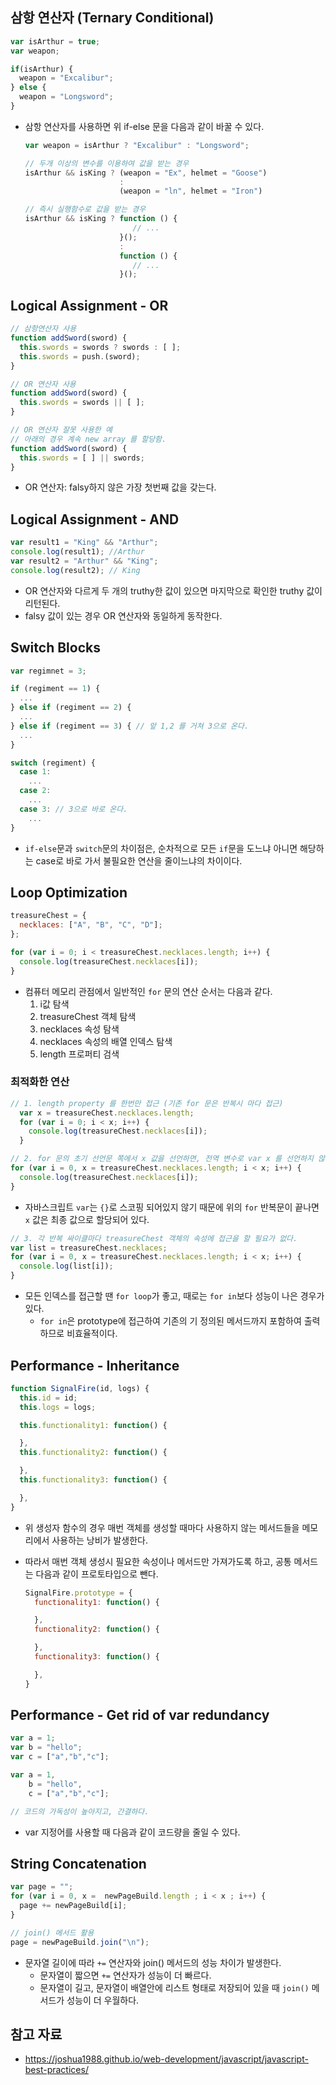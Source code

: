 ## 삼항 연산자 (Ternary Conditional)

```jsx
var isArthur = true;
var weapon;

if(isArthur) {
  weapon = "Excalibur";
} else {
  weapon = "Longsword";
}
```

- 삼항 연산자를 사용하면 위 if-else 문을 다음과 같이 바꿀 수 있다.
    
    ```jsx
    var weapon = isArthur ? "Excalibur" : "Longsword";
    ```
    
    ```jsx
    // 두개 이상의 변수를 이용하여 값을 받는 경우
    isArthur && isKing ? (weapon = "Ex", helmet = "Goose")
                         :
                         (weapon = "ln", helmet = "Iron")
    
    // 즉시 실행함수로 값을 받는 경우
    isArthur && isKing ? function () {
                            // ...
                         }();
                         :
                         function () {
                            // ...
                         }();
    ```
    

## Logical Assignment - OR

```jsx
// 삼항연산자 사용
function addSword(sword) {
  this.swords = swords ? swords : [ ];
  this.swords = push.(sword);
}

// OR 연산자 사용
function addSword(sword) {
  this.swords = swords || [ ];
}

// OR 연산자 잘못 사용한 예
// 아래의 경우 계속 new array 를 할당함.
function addSword(sword) {
  this.swords = [ ] || swords;
}
```

- OR 연산자: falsy하지 않은 가장 첫번째 값을 갖는다.

## Logical Assignment - AND

```jsx
var result1 = "King" && "Arthur";
console.log(result1); //Arthur
var result2 = "Arthur" && "King";
console.log(result2); // King
```

- OR 연산자와 다르게 두 개의 truthy한 값이 있으면 마지막으로 확인한 truthy 값이 리턴된다.
- falsy 값이 있는 경우 OR 연산자와 동일하게 동작한다.

## Switch Blocks

```jsx
var regimnet = 3;

if (regiment == 1) {
  ...
} else if (regiment == 2) {
  ...
} else if (regiment == 3) { // 앞 1,2 를 거쳐 3으로 온다.
  ...
}

switch (regiment) {
  case 1:
    ...
  case 2:
    ...
  case 3: // 3으로 바로 온다.
    ...
}
```

- `if-else`문과 `switch`문의 차이점은, 순차적으로 모든 `if`문을 도느냐 아니면 해당하는 case로 바로 가서 불필요한 연산을 줄이느냐의 차이이다.

## Loop Optimization

```jsx
treasureChest = {
  necklaces: ["A", "B", "C", "D"];
};

for (var i = 0; i < treasureChest.necklaces.length; i++) {
  console.log(treasureChest.necklaces[i]);
}
```

- 컴퓨터 메모리 관점에서 일반적인 `for` 문의 연산 순서는 다음과 같다.
    1. i값 탐색
    2. treasureChest 객체 탐색
    3. necklaces 속성 탐색
    4. necklaces 속성의 배열 인덱스 탐색
    5. length 프로퍼티 검색

### 최적화한 연산

```jsx
// 1. length property 를 한번만 접근 (기존 for 문은 반복시 마다 접근)
  var x = treasureChest.necklaces.length;
  for (var i = 0; i < x; i++) {
    console.log(treasureChest.necklaces[i]);
  }
```

```jsx
// 2. for 문의 초기 선언문 쪽에서 x 값을 선언하면, 전역 변수로 var x 를 선언하지 않아도 되어 메모리가 더 효율적이게 된다.
for (var i = 0, x = treasureChest.necklaces.length; i < x; i++) {
  console.log(treasureChest.necklaces[i]);
}
```

- 자바스크립트 `var`는 `{}`로 스코핑 되어있지 않기 때문에 위의 `for` 반복문이 끝나면 `x` 값은 최종 값으로 할당되어 있다.

```jsx
// 3. 각 반복 싸이클마다 treasureChest 객체의 속성에 접근을 할 필요가 없다.
var list = treasureChest.necklaces;
for (var i = 0, x = treasureChest.necklaces.length; i < x; i++) {
  console.log(list[i]);
}
```

- 모든 인덱스를 접근할 땐 `for loop`가 좋고, 때로는 `for in`보다 성능이 나은 경우가 있다.
    - `for in`은 prototype에 접근하여 기존의 기 정의된 메서드까지 포함하여 출력하므로 비효율적이다.

## Performance - Inheritance

```jsx
function SignalFire(id, logs) {
  this.id = id;
  this.logs = logs;

  this.functionality1: function() {

  },
  this.functionality2: function() {

  },
  this.functionality3: function() {

  },
}
```

- 위 생성자 함수의 경우 매번 객체를 생성할 때마다 사용하지 않는 메서드들을 메모리에서 사용하는 낭비가 발생한다.
- 따라서 매번 객체 생성시 필요한 속성이나 메서드만 가져가도록 하고, 공통 메서드는 다음과 같이 프로토타입으로 뺀다.
    
    ```jsx
    SignalFire.prototype = {
      functionality1: function() {
    
      },
      functionality2: function() {
    
      },
      functionality3: function() {
    
      },
    }
    ```
    

## Performance - Get rid of var redundancy

```jsx
var a = 1;
var b = "hello";
var c = ["a","b","c"];

var a = 1,
    b = "hello",
    c = ["a","b","c"];

// 코드의 가독성이 높아지고, 간결하다.
```

- var 지정어를 사용할 때 다음과 같이 코드량을 줄일 수 있다.

## String Concatenation

```jsx
var page = "";
for (var i = 0, x =  newPageBuild.length ; i < x ; i++) {
  page += newPageBuild[i];
}

// join() 메서드 활용
page = newPageBuild.join("\n");
```

- 문자열 길이에 따라 `+=` 연산자와 join() 메서드의 성능 차이가 발생한다.
    - 문자열이 짧으면 `+=` 연산자가 성능이 더 빠르다.
    - 문자열이 길고, 문자열이 배열안에 리스트 형태로 저장되어 있을 때 `join()` 메서드가 성능이 더 우월하다.
    

## 참고 자료

- https://joshua1988.github.io/web-development/javascript/javascript-best-practices/